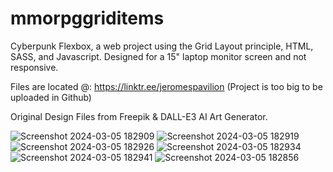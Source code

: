 # mmorpggriditems
Cyberpunk Flexbox, a web project using the Grid Layout principle, HTML, SASS, and Javascript. Designed for a 15" laptop monitor screen and not responsive.

Files are located @: https://linktr.ee/jeromespavilion (Project is too big to be uploaded in Github)

Original Design Files from Freepik & DALL-E3 AI Art Generator.

![Screenshot 2024-03-05 182909](https://github.com/pavilionjeromeuses/mmorpggriditems/assets/155218546/b2effe62-8703-4efd-a2dc-89da9ab6c0ed)
![Screenshot 2024-03-05 182919](https://github.com/pavilionjeromeuses/mmorpggriditems/assets/155218546/812418f6-9063-4ea8-8281-1715b44028cf)
![Screenshot 2024-03-05 182926](https://github.com/pavilionjeromeuses/mmorpggriditems/assets/155218546/585e0fc9-8e86-4d1e-a51c-7953aa828808)
![Screenshot 2024-03-05 182934](https://github.com/pavilionjeromeuses/mmorpggriditems/assets/155218546/739c79e5-0b08-4c10-8b5e-dc2732dbdbde)
![Screenshot 2024-03-05 182941](https://github.com/pavilionjeromeuses/mmorpggriditems/assets/155218546/08a367c1-6c64-45de-954e-902dfd0958c0)
![Screenshot 2024-03-05 182856](https://github.com/pavilionjeromeuses/mmorpggriditems/assets/155218546/06670f41-5e6a-4e79-8317-cb7502062cca)
